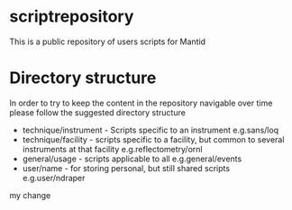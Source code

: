 scriptrepository
================

This is a public repository of users scripts for Mantid

Directory structure
================

In order to try to keep the content in the repository navigable over time please follow the suggested directory structure

* technique/instrument	-	Scripts specific to an instrument
  e.g.sans/loq
* technique/facility	-	scripts specific to a facility, but common to several instruments at that facility
  e.g.reflectometry/ornl	
* general/usage -	scripts applicable to all
  e.g.general/events
* user/name -	for storing personal, but still shared scripts 
  e.g.user/ndraper
 
 my change
